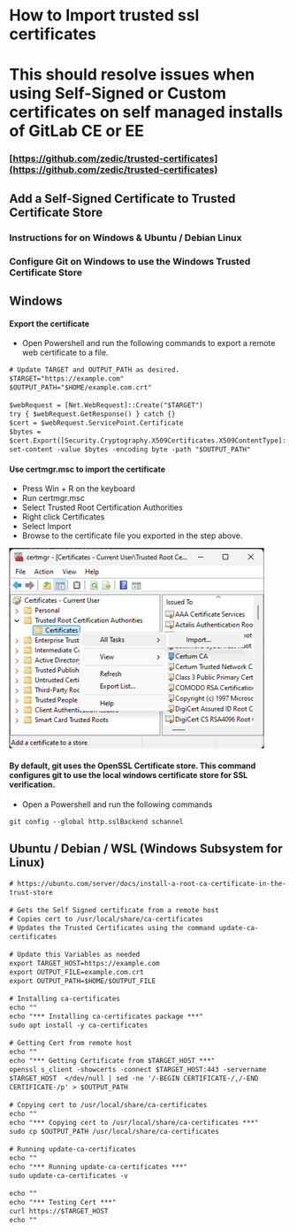# How to Import trusted ssl certificates
# This should resolve issues when using Self-Signed or Custom certificates on self managed installs of GitLab CE or EE 

### [https://github.com/zedic/trusted-certificates](https://github.com/zedic/trusted-certificates)

## Add a Self-Signed Certificate to Trusted Certificate Store

### Instructions for on Windows & Ubuntu / Debian Linux

### Configure Git on Windows to use the Windows Trusted Certificate Store

## Windows

#### Export the certificate
 - Open Powershell and run the following commands to export a remote web certificate to a file.
~~~
# Update TARGET and OUTPUT_PATH as desired. 
$TARGET="https://example.com"
$OUTPUT_PATH="$HOME/example.com.crt"

$webRequest = [Net.WebRequest]::Create("$TARGET")
try { $webRequest.GetResponse() } catch {}
$cert = $webRequest.ServicePoint.Certificate
$bytes = $cert.Export([Security.Cryptography.X509Certificates.X509ContentType]::Cert)
set-content -value $bytes -encoding byte -path "$OUTPUT_PATH"
~~~

#### Use certmgr.msc to import the certificate
  - Press Win + R on the keyboard
  - Run certmgr.msc
  - Select Trusted Root Certification Authorities
  - Right click Certificates
  - Select Import
  - Browse to the certificate file you exported in the step above.

![certmgr.png](https://github.com/zedic/trusted-certificates/blob/main/certmgr.png?raw=true)

#### By default, git uses the OpenSSL Certificate store.  This command configures git to use the local windows certificate store for SSL verification.
  
  - Open a Powershell and run the following commands
~~~ 
git config --global http.sslBackend schannel
~~~

## Ubuntu / Debian / WSL (Windows Subsystem for Linux)

~~~ 
# https://ubuntu.com/server/docs/install-a-root-ca-certificate-in-the-trust-store

# Gets the Self Signed certificate from a remote host
# Copies cert to /usr/local/share/ca-certificates
# Updates the Trusted Certificates using the command update-ca-certificates

# Update this Variables as needed
export TARGET_HOST=https://example.com
export OUTPUT_FILE=example.com.crt
export OUTPUT_PATH=$HOME/$OUTPUT_FILE

# Installing ca-certificates
echo ""
echo "*** Installing ca-certificates package ***"
sudo apt install -y ca-certificates

# Getting Cert from remote host
echo ""
echo "*** Getting Certificate from $TARGET_HOST ***"
openssl s_client -showcerts -connect $TARGET_HOST:443 -servername $TARGET_HOST  </dev/null | sed -ne '/-BEGIN CERTIFICATE-/,/-END CERTIFICATE-/p' > $OUTPUT_PATH

# Copying cert to /usr/local/share/ca-certificates
echo ""
echo "*** Copying cert to /usr/local/share/ca-certificates ***"
sudo cp $OUTPUT_PATH /usr/local/share/ca-certificates

# Running update-ca-certificates 
echo ""
echo "*** Running update-ca-certificates ***"
sudo update-ca-certificates -v

echo ""
echo "*** Testing Cert ***"
curl https://$TARGET_HOST
echo ""
~~~
